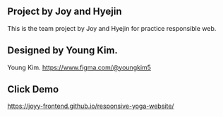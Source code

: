 ## Project by Joy and Hyejin

This is the team project by Joy and Hyejin for practice responsible web.

## Designed by Young Kim.

Young Kim. https://www.figma.com/@youngkim5

## Click Demo

https://joyy-frontend.github.io/responsive-yoga-website/
